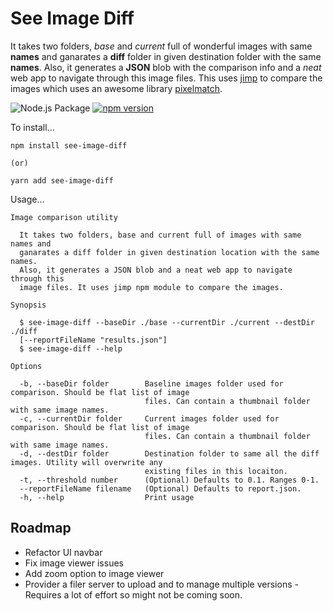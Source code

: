 # See Image Diff
It takes two folders, *base* and *current* full of wonderful images with same **names** and ganarates a **diff** folder in given destination folder with the same **names**. Also, it generates a **JSON** blob with the comparison info and a *neat* web app to navigate through this image files. This uses [jimp](https://github.com/oliver-moran/jimp) to compare the images which uses an awesome library [pixelmatch](https://github.com/mapbox/pixelmatch).

![Node.js Package](https://github.com/RaviDasari/see-image-diff/workflows/Node.js%20Package/badge.svg)
[![npm version](https://img.shields.io/npm/v/see-image-diff.svg)](https://www.npmjs.com/package/see-image-diff)


To install...
```
npm install see-image-diff

(or)

yarn add see-image-diff
```

Usage...

```
Image comparison utility

  It takes two folders, base and current full of images with same names and     
  ganarates a diff folder in given destination location with the same names.    
  Also, it generates a JSON blob and a neat web app to navigate through this    
  image files. It uses jimp npm module to compare the images.                   

Synopsis

  $ see-image-diff --baseDir ./base --currentDir ./current --destDir ./diff     
  [--reportFileName "results.json"]                                             
  $ see-image-diff --help                                                       

Options

  -b, --baseDir folder        Baseline images folder used for comparison. Should be flat list of image      
                              files. Can contain a thumbnail folder with same image names.                  
  -c, --currentDir folder     Current images folder used for comparison. Should be flat list of image       
                              files. Can contain a thumbnail folder with same image names.                  
  -d, --destDir folder        Destination folder to same all the diff images. Utility will overwrite any    
                              existing files in this locaiton.                                              
  -t, --threshold number      (Optional) Defaults to 0.1. Ranges 0-1.                                       
  --reportFileName filename   (Optional) Defaults to report.json.                                           
  -h, --help                  Print usage                                                                   

```


## Roadmap

* Refactor UI navbar
* Fix image viewer issues
* Add zoom option to image viewer
* Provider a filer server to upload and to manage multiple versions - Requires a lot of effort so might not be coming soon.